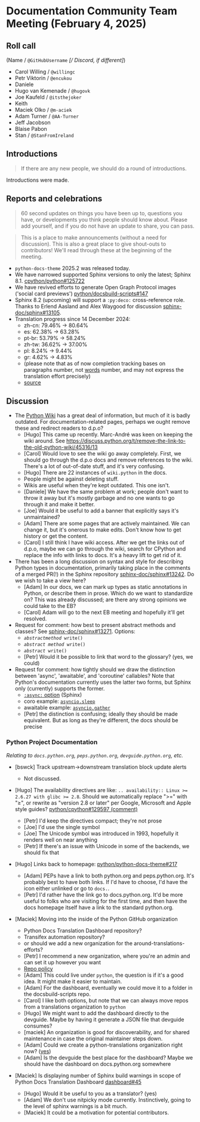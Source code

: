 # Documentation Community Team Meeting (February 4, 2025)


## Roll call

(Name / `@GitHubUsername` _[/ Discord, if different]_)

- Carol Willing / `@willingc`
- Petr Viktorin / `@encukou`
- Daniele
- Hugo van Kemenade / `@hugovk`
- Joe Kaufeld / `@itsthejoker`
- Keith
- Maciek Olko / `@m-aciek`
- Adam Turner / `@AA-Turner`
- Jeff Jacobson
- Blaise Pabon
- Stan / `@StanFromIreland`

## Introductions

> If there are any new people, we should do a round of introductions.

Introductions were made.

## Reports and celebrations

> 60 second updates on things you have been up to, questions you have, or developments
> you think people should know about. Please add yourself, and if you do not have an
> update to share, you can pass.

> This is a place to make announcements (without a need for discussion). This is also a
> great place to give shout-outs to contributors! We'll read through these at the
> beginning of the meeting.

- `python-docs-theme` 2025.2 was released today.
- We have narrowed supported Sphinx versions to only the latest; Sphinx 8.1.
  [cpython/python#125722](https://github.com/python/cpython/issues/125722)
- We have revived efforts to generate Open Graph Protocol images ('social card
  previews')
  [python/docsbuild-scripts#147](https://github.com/python/docsbuild-scripts/issues/147)
- Sphinx 8.2 (upcoming) will support a `:py:deco:` cross-reference role. Thanks to
  Erlend Aasland and Alex Waygood for discussion
  [sphinx-doc/sphinx#13105](https://github.com/sphinx-doc/sphinx/issues/13105).
- Translation progress since 14 December 2024:
  - zh-cn: 79.46% -> 80.64%
  - es: 62.38% -> 63.28%
  - pt-br: 53.79% -> 58.24%
  - zh-tw: 36.62% -> 37.00%
  - pl: 8.24% -> 9.44%
  - gr: 4.62% -> 4.83%
  - (please note that as of now completion tracking bases on paragraphs number, not
    [words](https://github.com/izimobil/polib/pull/166) number, and may not express the
    translation effort precisely)
  - [source](https://github.com/python-docs-translations/dashboard/compare/f015a5c401118514c12ae4c75328a201a46171c5...gh-pages)

## Discussion

- The [Python Wiki](https://wiki.python.org/moin/Documentation) has a great deal of
  information, but much of it is badly outdated. For documentation-related pages,
  perhaps we ought remove these and redirect readers to d.p.o?
  - [Hugo] This came up recently. Marc-André was keen on keeping the wiki around. See
    <https://discuss.python.org/t/remove-the-link-to-the-old-python-wiki/45316/13>
  - [Carol] Would love to see the wiki go away completely. First, we should go through
    the d.p.o docs and remove references to the wiki. There's a lot of out-of-date
    stuff, and it's very confusing.
  - [Hugo] There are 22 instances of `wiki.python` in the docs.
  - People might be against deleting stuff.
  - Wikis are useful when they're kept outdated. This one isn't.
  - [Daniele] We have the same problem at work; people don't want to throw it away but
    it's mostly garbage and no one wants to go through it and make it better.
  - [Joe] Would it be useful to add a banner that explicitly says it's unmaintained?
  - [Adam] There are some pages that are actively maintained. We can change it, but it's
    onerous to make edits. Don't know how to get history or get the content.
  - [Carol] I still think I have wiki access. After we get the links out of d.p.o, maybe
    we can go through the wiki, search for CPython and replace the info with links to
    docs. It's a heavy lift to get rid of it.
- There has been a long discussion on syntax and style for describing Python types in
  documentation, primarily taking place in the comments of a merged PR(!) in the Sphinx
  repository [sphinx-doc/sphinx#13242](https://github.com/sphinx-doc/sphinx/pull/13242).
  Do we wish to take a view here?
  - [Adam] In our docs, we can mark up types as static annotations in Python, or
    describe them in prose. Which do we want to standardize on? This was already
    discussed; are there any strong opinions we could take to the EB?
  - [Carol] Adam will go to the next EB meeting and hopefully it'll get resolved.
- Request for comment: how best to present abstract methods and classes? See
  [sphinx-doc/sphinx#13271](https://github.com/sphinx-doc/sphinx/pull/13271). Options:
  - _`abstractmethod`_` write()`
  - _`abstract method`_` write()`
  - _`abstract`_` write()`
  * [Petr] Would it be possible to link that word to the glossary? (yes, we could)
- Request for comment: how tightly should we draw the distinction between 'async',
  'awaitable', and 'coroutine' callables? Note that Python's documentation currently
  uses the latter two forms, but Sphinx only (currently) supports the former.
  - [`:async:` option](https://www.sphinx-doc.org/en/master/usage/domains/python.html#directive-option-py-function-async)
    (Sphinx)
  - coro example:
    [`asyncio.sleep`](https://docs.python.org/3/library/asyncio-task.html#asyncio.sleep)
  - awaitable example:
    [`asyncio.gather`](https://docs.python.org/3/library/asyncio-task.html#asyncio.gather)
  * [Petr] the distinction is confusing; ideally they should be made equivalent. But as
    long as they're different, the docs should be precise

### Python Project Documentation

_Relating to `docs.python.org`, `peps.python.org`, `devguide.python.org`, etc._

- [bswck] Track upstream->downstream translation block update alerts

  - Not discussed.

- [Hugo] The availability directives are like:
  `.. availability:: Linux >= 2.6.27 with glibc >= 2.8`. Should we automatically replace
  ">=" with "≥", or rewrite as "version 2.8 or later" per Google, Microsoft and Apple
  style guides?
  [python/cpython#129597 (comment)](https://github.com/python/cpython/pull/129597#discussion_r1939080570)

  - [Petr] I'd keep the directives compact; they're not prose
  - [Joe] I'd use the single symbol
  - [Joe] The Unicode symbol was introduced in 1993, hopefully it renders well on near
    anything
  - [Petr] If there's an issue with Unicode in some of the backends, we should fix that

- [Hugo] Links back to homepage:
  [python/python-docs-theme#217](https://github.com/python/python-docs-theme/issues/217)

  - [Adam] PEPs have a link to both python.org and peps.python.org. It's probably best
    to have both links. If I'd have to choose, I'd have the icon either unlinked or go
    to `docs.`.
  - [Petr] I'd rather have the link go to docs.python.org. It'd be more useful to folks
    who are visiting for the first time, and then have the docs homepage itself have a
    link to the standard python.org.

- [Maciek] Moving into the inside of the Python GitHub organization

  - Python Docs Translation Dashboard repository?
  - Transifex automation repository?
  - or should we add a new organization for the around-translations-efforts?
  - [Petr] I recommend a new organization, where you're an admin and can set it up
    however you want
  - [Repo policy](https://devguide.python.org/developer-workflow/development-cycle/#organization-repository-policy)
  - [Adam] This could live under `python`, the question is if it's a good idea. It might
    make it easier to maintain.
  - [Adam] For the dashboard, eventually we could move it to a folder in the
    docsbuild-scripts repo.
  - [Carol] I like both options, but note that we can always move repos from a
    translations organization to `python`
  - [Hugo] We might want to add the dashboard directly to the devguide. Maybe by having
    it generate a JSON file that devguide consumes?
  - [maciek] An organization is good for discoverability, and for shared maintenance in
    case the original maintainer steps down.
  - [Adam] Could we create a python-translations organization right now?
    ([yes](https://github.com/python-docs-translations))
  - [Adam] Is the devguide the best place for the dashboard? Maybe we should have the
    dashboard on docs.python.org somewhere

- [Maciek] Is displaying number of Sphinx build warnings in scope of Python Docs
  Translation Dashboard
  [dashboard#45](https://github.com/python-docs-translations/dashboard/pull/45)
  - [Hugo] Would it be useful to you as a translator? (yes)
  - [Adam] We don't use nitpicky mode currently. Instinctively, going to the level of
    sphinx warnings is a bit much.
  - [Maciek] It could be a motivation for potential contributors.

